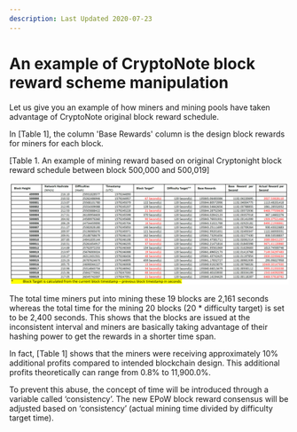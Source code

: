 ```yaml
---
description: Last Updated 2020-07-23
---
```


# An example of CryptoNote block reward scheme manipulation

Let us give you an example of how miners and mining pools have taken advantage of CryptoNote original block reward schedule.

In \[Table 1\], the column 'Base Rewards' column is the design block rewards for miners for each block.

\[Table 1. An example of mining reward based on original Cryptonight block reward schedule between block 500,000 and 500,019\]

![](../../../.gitbook/assets/3%20%281%29.png)

The total time miners put into mining these 19 blocks are 2,161 seconds whereas the total time for the mining 20 blocks \(20 \* difficulty target\) is set to be 2,400 seconds. This shows that the blocks are issued at the inconsistent interval and miners are basically taking advantage of their hashing power to get the rewards in a shorter time span.

In fact, \[Table 1\] shows that the miners were receiving approximately 10% additional profits compared to intended blockchain design. This additional profits theoretically can range from 0.8% to 11,900.0%.

To prevent this abuse, the concept of time will be introduced through a variable called ‘consistency’. The new EPoW block reward consensus will be adjusted based on ‘consistency’ \(actual mining time divided by difficulty target time\).

